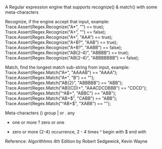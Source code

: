 A Regular expression engine that supports recognize() & match() with some meta-characters

Recognize, if the engine accept that input, example:
Trace.Assert(Regex.Recognize("A*", "") == true);
Trace.Assert(Regex.Recognize("A+", "") == false);
Trace.Assert(Regex.Recognize("A*", "AAA") == true);
Trace.Assert(Regex.Recognize("A+B?", "AAB") == true);
Trace.Assert(Regex.Recognize("A+B?", "AABB") == false);
Trace.Assert(Regex.Recognize("AB{2-4}", "ABBBB") == true);
Trace.Assert(Regex.Recognize("AB{2-4}", "ABBBBBBB") == false);

Match, find the longest match sub-string from input, example:
Trace.Assert(Regex.Match("A*", "AAAAB") == "AAAA");
Trace.Assert(Regex.Match("A*", "B") == "");
Trace.Assert(Regex.Match("AB{2}", "ABBBBB") == "ABB");
Trace.Assert(Regex.Match("AB|(CD)+", "AAACDCDBBB") == "CDCD");
Trace.Assert(Regex.Match("^AB+", "ABBC") == "ABB");
Trace.Assert(Regex.Match("AB+$", "CABB") == "ABB");
Trace.Assert(Regex.Match("^AB+$", "XABB") == "");

Meta-characters
() group
| or
. any
+ one or more
? zero or one
* zero or more
{2-4} occurrence, 2 - 4 times
^ begin with
$ end with

Reference: Algorithhms 4th Edition by Robert Sedgewick, Kevin Wayne
